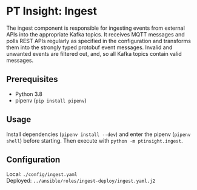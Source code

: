 # PT Insight: Ingest

The ingest component is responsible for ingesting events from external APIs into the appropriate Kafka topics.
It receives MQTT messages and polls REST APIs regularly as specified in the configuration and transforms them into the strongly typed protobuf event messages.
Invalid and unwanted events are filtered out, and, so all Kafka topics contain valid messages.



## Prerequisites
* Python 3.8
* pipenv (`pip install pipenv`)


## Usage

Install dependencies (`pipenv install --dev`) and enter the pipenv (`pipenv shell`) before starting. Then execute with `python -m ptinsight.ingest`.


## Configuration

Local: `./config/ingest.yaml`  
Deployed: `../ansible/roles/ingest-deploy/ingest.yaml.j2`
